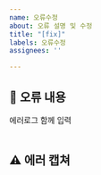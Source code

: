 ```yaml
---
name: 오류수정
about: 오류 설명 및 수정
title: "[fix]"
labels: 오류수정
assignees: ''

---
```


## 🤔 오류 내용

에러로그 함께 입력  
<br>

## ⚠ 에러 캡쳐
